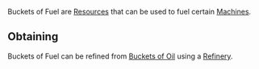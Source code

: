 Buckets of Fuel are [Resources](https://github.com/Slimefun/Slimefun4/wiki/Resources) that can be used to fuel certain [Machines](https://github.com/Slimefun/Slimefun4/wiki/Electric-Machines).

## Obtaining

Buckets of Fuel can be refined from [Buckets of Oil](https://github.com/Slimefun/Slimefun4/wiki/Bucket-of-Oil) using a [Refinery](https://github.com/Slimefun/Slimefun4/wiki/Refinery).
